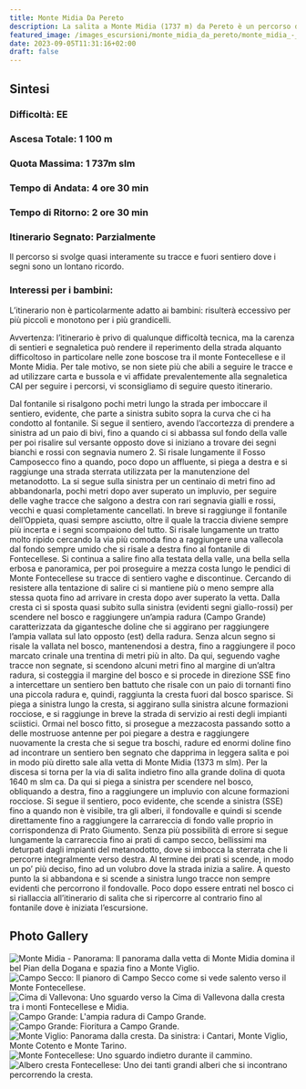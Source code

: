 ```yaml
---
title: Monte Midia Da Pereto
description: La salita a Monte Midia (1737 m) da Pereto è un percorso di scoperta che si svolge in un’area quasi completamente ignorata dagli escursionisti e, per questo, offre una grande sensazione di isolamento che si paga, però, con una certa difficoltà di reperimento dei sentieri. In virtù del grande dislivello e della scarsa frequentazione si tratta di un percorso molto vario e affascinante, ma anche piuttosto selettivo.
featured_image: /images_escursioni/monte_midia_da_pereto/monte_midia_-_panorama.jpg
date: 2023-09-05T11:31:16+02:00
draft: false
---
```



## Sintesi
### Difficoltà: EE
### Ascesa Totale: 1 100 m
### Quota Massima: 1 737m slm
### Tempo di Andata: 4 ore 30 min
### Tempo di Ritorno: 2 ore 30 min
### Itinerario Segnato: Parzialmente
Il percorso si svolge quasi interamente su tracce e fuori sentiero dove i segni sono un lontano ricordo.
### Interessi per i bambini:
 L’itinerario non è particolarmente adatto ai bambini: risulterà eccessivo per più piccoli e monotono per i più grandicelli.

Avvertenza: l’itinerario è privo di qualunque difficoltà tecnica, ma la carenza di sentieri e segnaletica può rendere il reperimento della strada alquanto difficoltoso in particolare nelle zone boscose tra il monte Fontecellese e il Monte Midia. Per tale motivo, se non siete più che abili a seguire le tracce e ad utilizzare carta e bussola e vi affidate prevalentemente alla segnaletica CAI per seguire i percorsi, vi sconsigliamo di seguire questo itinerario.

Dal fontanile si risalgono pochi metri lungo la strada per imboccare il sentiero, evidente, che parte a sinistra subito sopra la curva che ci ha condotto al fontanile.
Si segue il sentiero, avendo l’accortezza di prendere a sinistra ad un paio di bivi, fino a quando ci si abbassa sul fondo della valle per poi risalire sul versante opposto dove si iniziano a trovare dei segni bianchi e rossi con segnavia numero 2.
Si risale lungamente il Fosso Camposecco fino a quando, poco dopo un affluente, si piega a destra e si raggiunge una strada sterrata utilizzata per la manutenzione del metanodotto. La si segue sulla sinistra per un centinaio di metri fino ad abbandonarla, pochi metri dopo aver superato un impluvio, per seguire delle vaghe tracce che salgono a destra con rari segnavia gialli e rossi, vecchi e quasi completamente cancellati.
 In breve si raggiunge il fontanile dell’Oppieta, quasi sempre asciutto, oltre il quale la traccia diviene sempre più incerta e i segni scompaiono del tutto. Si risale lungamente un tratto molto ripido cercando la via più comoda fino a raggiungere una vallecola dal fondo sempre umido che si risale a destra fino al fontanile di Fontecellese.
Si continua a salire fino alla testata della valle, una bella sella erbosa e panoramica, per poi proseguire a mezza costa lungo le pendici di Monte Fontecellese su tracce di sentiero vaghe e discontinue. Cercando di resistere alla tentazione di salire ci si mantiene più o meno sempre alla stessa quota fino ad arrivare in cresta dopo aver superato la vetta. Dalla cresta ci si sposta quasi subito sulla sinistra (evidenti segni giallo-rossi) per scendere nel bosco e raggiungere un’ampia radura (Campo Grande) caratterizzata da gigantesche doline che si aggirano per raggiungere l’ampia vallata sul lato opposto (est) della radura.
Senza alcun segno si risale la vallata nel bosco, mantenendosi a destra, fino a raggiungere il poco marcato crinale una trentina di metri più in alto. Da qui, seguendo vaghe tracce non segnate, si scendono alcuni metri fino al margine di un’altra radura, si costeggia il margine del bosco e si procede in direzione SSE fino a  intercettare un sentiero ben battuto che risale con un paio di tornanti fino una piccola radura e, quindi, raggiunta la cresta fuori dal bosco sparisce.
Si piega a sinistra lungo la cresta, si aggirano sulla sinistra alcune formazioni rocciose, e si raggiunge in breve la strada di servizio ai resti degli impianti sciistici. Ormai nel bosco fitto, si prosegue a mezzacosta passando sotto a delle mostruose antenne per poi piegare a destra e raggiungere nuovamente la cresta che si segue tra boschi, radure ed enormi doline fino ad incontrare un sentiero ben segnato che dapprima in leggera salita e poi in modo più diretto sale alla vetta di Monte Midia (1373 m slm).
Per la discesa si torna per la via di salita indietro fino alla grande dolina di quota 1640 m slm ca.
Da qui si piega a sinistra per scendere nel bosco, obliquando a destra, fino a raggiungere un impluvio con alcune formazioni rocciose. Si segue il sentiero, poco evidente, che scende a sinistra (SSE) fino a quando non è visibile, tra gli alberi, il fondovalle e quindi si scende direttamente fino a raggiungere la carrareccia di fondo valle proprio in corrispondenza di Prato Giumento. 
Senza più possibilità di errore si segue lungamente la carrareccia fino ai prati di campo secco, bellissimi ma deturpati dagli impianti del metanodotto, dove si imbocca la sterrata che li percorre integralmente verso destra. Al termine dei prati si scende, in modo un po’ più deciso, fino ad un volubro dove la strada inizia a salire. A questo punto la si abbandona e si scende a sinistra lungo tracce non sempre evidenti che percorrono il fondovalle. Poco dopo essere entrati nel bosco ci si riallaccia all’itinerario di salita che si ripercorre al contrario fino al fontanile dove è iniziata l’escursione. 



## Photo Gallery
![](/images_escursioni/monte_midia_da_pereto/monte_midia_-_panorama.jpg "Monte Midia - Panorama: Il panorama dalla vetta di Monte Midia domina il bel Pian della Dogana e spazia fino a Monte Viglio.")  ![](/images_escursioni/monte_midia_da_pereto/campo_secco.jpg "Campo Secco: Il pianoro di Campo Secco come si vede salento verso il Monte Fontecellese.")  ![](/images_escursioni/monte_midia_da_pereto/cima_di_vallevona.jpg "Cima di Vallevona: Uno sguardo verso la Cima di Vallevona dalla cresta tra i monti Fontecellese e Midia.")  ![](/images_escursioni/monte_midia_da_pereto/campo_grande.jpg "Campo Grande: L'ampia radura di Campo Grande.")  ![](/images_escursioni/monte_midia_da_pereto/campo_grande.jpg "Campo Grande: Fioritura a Campo Grande.")  ![](/images_escursioni/monte_midia_da_pereto/monte_viglio.jpg "Monte Viglio: Panorama dalla cresta. Da sinistra: i Cantari, Monte Viglio, Monte Cotento e Monte Tarino.")  ![](/images_escursioni/monte_midia_da_pereto/monte_fontecellese.jpg "Monte Fontecellese: Uno sguardo indietro durante il cammino.")  ![](/images_escursioni/monte_midia_da_pereto/albero_cresta_fontecellese.jpg "Albero cresta Fontecellese: Uno dei tanti grandi alberi che si incontrano percorrendo la cresta.")  